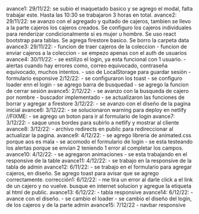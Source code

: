 avance1:
29/11/22: se subio el maquetado basico y se agrego el modal, falta trabajar este. Hasta las 10:30 se trabajaron 3 horas en total.
avance2:
29/11/22: se avanzo con el agregado y quitado de cajeros, tambien se llevo a la parte cajeros los cajeros creados. Se configuro los cajeros individuales para renderizar condicionalmente si es mujer u hombre. Se uso react bootstrap para tablas. Se agrega firestore basico.
Se borro la carpeta data
avance3:
29/11/22: - funcion de traer cajeros de la coleccion - funcion de enviar cajeros a la coleccion - se empezo apenas con el auth de usuarios
avance4:
30/11/22: - se estilizo el login, ya esta funcional con 1 usuario. - alertas cuando hay errores como, correo equivocado, contraseña equivocado, muchos intentos. - uso de LocalStorage para guardar sesión - formulario esponsive
2/12/22: - se configuraron los toast - se configuro loader enn el login - se agrego barra de busquedad - se agrego la funcion de cerrar sesión
avance5:
2/12/22: - se avanzo con la busqueda de cajero por nombre - buscador implementado - se actualizaron las funciones de borrar y agregar a firestore
3/12/22: - se avanzo con el diseño de la pagina inicial
avance6:
3/12/22: - se solucionaron warning para deploy en netlify
//FIXME: - se agrego un boton para ir al formulario de login
avance7:
3/12/22: - saque unos bordes para subirlo a netlify y mostrar al cliente
avance8:
3/12/22: - archivo redirects en public para redireccionar al actualizar la pagina.
avance9:
4/12/22: - se agrego libreria de animated.css porque aos es mala - se acomodo el formulario de login - se esta testeando los alertas porque se envian 2 teniendo 1 error al completar los campos.
avance10:
4/12/22: - se agregaron animaciones - se esta trabajando en el responsive de la table
avance11:
4/12/22: - se trabajo en la responsive de la tabla de admin
avance12:
6/11/22: - se trabajo en el formulario para agregar cajeros, en diseño. Se agrego toast para avisar que se agrego correctamente.
corrección1:
6/12/22: - me tira un error al darle click a el link de un cajero y no vuelve. busque en internet solucion y agregue la etiqueta <base> al html de public.
avance13:
6/12/22: - tabla responsive
avance14:
6/12/22: - avance con el diseño. - se cambio el loader - se cambio el diseño del login, de los cajeros y de la parte admin
avance15:
7/12/22 - navbar responsive
